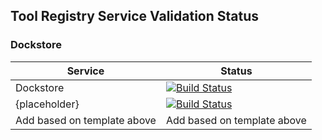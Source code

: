## Tool Registry Service Validation Status

### Dockstore

| Service       | Status        |
| ------------- |---------------|
| Dockstore     | [![Build Status](http://142.1.177.94:5000/trs/validator?url=https://dockstore.org:8443)](http://142.1.177.94:5000/trs/validator/debug?url=https://dockstore.org:8443) | 
| {placeholder} | [![Build Status](http://142.1.177.94:5000/trs/validator?url={placeholder})](http://142.1.177.94:5000/trs/validator/debug?url={placeholder})      |  
| Add based on template above | Add based on template above|   

